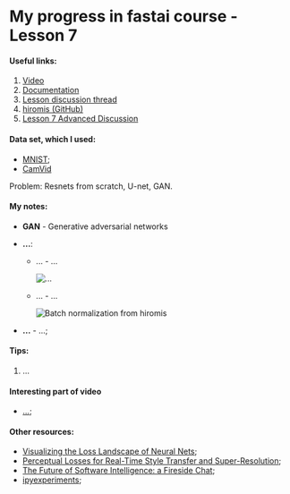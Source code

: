 # My progress in fastai course - Lesson 7

#### Useful links:

1. [Video](https://course.fast.ai/videos/?lesson=7)
2. [Documentation](https://docs.fast.ai)
3. [Lesson discussion thread](https://forums.fast.ai/t/lesson-7-in-class-chat/32554/118)
4. [hiromis (GitHub)](https://github.com/hiromis/notes/blob/master/Lesson7.md)
5. [Lesson 7 Advanced Discussion](https://forums.fast.ai/t/lesson-7-further-discussion/32555)


#### Data set, which I used:

   * [MNIST](http://yann.lecun.com/exdb/mnist/);
   * [CamVid](http://mi.eng.cam.ac.uk/research/projects/VideoRec/CamVid/)

   Problem:  Resnets from scratch, U-net, GAN.

#### My notes:

   - **GAN** - Generative adversarial networks
   - **...**:
       * ... - ...
       
           ![...](images/....png)
           
       * ... - ...
       
           ![Batch normalization from hiromis](images/batch_normalization.png)
           
   - **...** - ...;
       
#### Tips:

   1. ...
   
#### Interesting part of video

   - [...](...);

#### Other resources:

   * [Visualizing the Loss Landscape of Neural Nets](https://arxiv.org/abs/1712.09913);
   * [Perceptual Losses for Real-Time Style Transfer and Super-Resolution](https://arxiv.org/abs/1603.08155);
   * [The Future of Software Intelligence: a Fireside Chat](https://www.youtube.com/watch?v=v16uzPYho4g);
   * [ipyexperiments](https://github.com/stas00/ipyexperiments/);